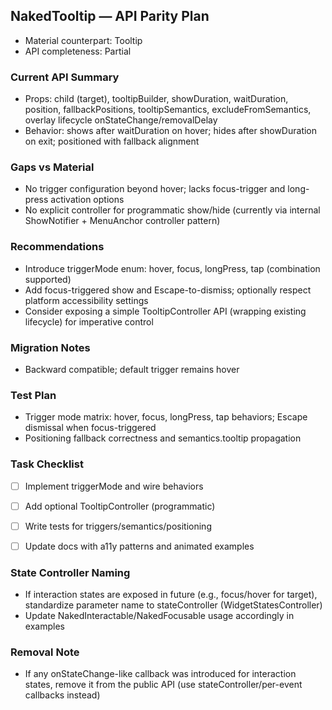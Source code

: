 ## NakedTooltip — API Parity Plan

- Material counterpart: Tooltip
- API completeness: Partial

### Current API Summary
- Props: child (target), tooltipBuilder, showDuration, waitDuration, position, fallbackPositions, tooltipSemantics, excludeFromSemantics, overlay lifecycle onStateChange/removalDelay
- Behavior: shows after waitDuration on hover; hides after showDuration on exit; positioned with fallback alignment

### Gaps vs Material
- No trigger configuration beyond hover; lacks focus-trigger and long-press activation options
- No explicit controller for programmatic show/hide (currently via internal ShowNotifier + MenuAnchor controller pattern)

### Recommendations
- Introduce triggerMode enum: hover, focus, longPress, tap (combination supported)
- Add focus-triggered show and Escape-to-dismiss; optionally respect platform accessibility settings
- Consider exposing a simple TooltipController API (wrapping existing lifecycle) for imperative control

### Migration Notes
- Backward compatible; default trigger remains hover

### Test Plan
- Trigger mode matrix: hover, focus, longPress, tap behaviors; Escape dismissal when focus-triggered
- Positioning fallback correctness and semantics.tooltip propagation

### Task Checklist
- [ ] Implement triggerMode and wire behaviors
- [ ] Add optional TooltipController (programmatic)
- [ ] Write tests for triggers/semantics/positioning
- [ ] Update docs with a11y patterns and animated examples


### State Controller Naming
- If interaction states are exposed in future (e.g., focus/hover for target), standardize parameter name to stateController (WidgetStatesController)
- Update NakedInteractable/NakedFocusable usage accordingly in examples


### Removal Note
- If any onStateChange-like callback was introduced for interaction states, remove it from the public API (use stateController/per-event callbacks instead)
